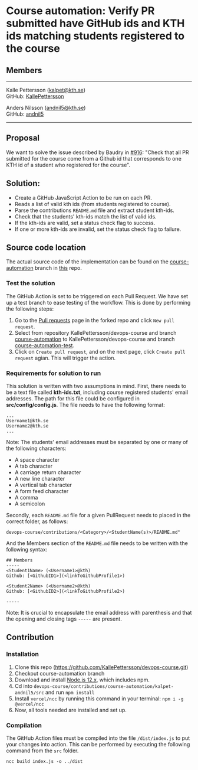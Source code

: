 # Course automation: Verify PR submitted have GitHub ids and KTH ids matching students registered to the course

## Members
-----
Kalle Pettersson (kalpet@kth.se)  
GitHub: [KallePettersson](https://github.com/KallePettersson)

Anders Nilsson (andnil5@kth.se)  
GitHub: [andnil5](https://github.com/andnil5)

-----

## Proposal
We want to solve the issue described by Baudry in [#916](https://github.com/KTH/devops-course/issues/916): "Check that all PR submitted for the course come from a Github id that corresponds to one KTH id of a student who registered for the course".

## Solution:
* Create a GitHub JavaScript Action to be run on each PR.
* Reads a list of valid kth ids (from students registered to course).
* Parse the contributions `README.md` file and extract student kth-ids.
* Check that the students' kth-ids match the list of valid ids.
* If the kth-ids are valid, set a status check flag to success.
* If one or more kth-ids are invalid, set the status check flag to failure.

## Source code location
The actual source code of the implementation can be found on the [course-automation](https://github.com/KallePettersson/devops-course/tree/course-automation) branch in [this](https://github.com/KallePettersson/devops-course/tree/course-automation) repo.

### Test the solution
The GitHub Action is set to be triggered on each Pull Request. We have set up a test branch to ease testing of the workflow. This is done by performing the following steps:
1. Go to the [Pull requests](https://github.com/KallePettersson/devops-course/pulls) page in the forked repo and click `New pull request`.
2. Select from repository KallePettersson/devops-course and branch [course-automation](https://github.com/KallePettersson/devops-course/tree/course-automation) to KallePettersson/devops-course and branch [course-automation-test](https://github.com/KallePettersson/devops-course/tree/course-automation-test).
3. Click on `Create pull request`, and on the next page, click `Create pull request` agian. This will trigger the action.

### Requirements for solution to run
This solution is written with two assumptions in mind. First, there needs to be a text file called **kth-ids.txt**, including course registered students' email addresses. The path for this file could be configured in **src/config/config.js**. The file needs to have the following format:

````
...
Username1@kth.se
Username2@kth.se
...
````
Note: The students' email addresses must be separated by one or many of the following characters:
* A space character
* A tab character
* A carriage return character
* A new line character
* A vertical tab character
* A form feed character
* A comma 
* A semicolon

Secondly, each `README.md` file for a given PullRequest needs to placed in the correct folder, as follows:
````
devops-course/contributions/<Category>/<StudentName(s)>/README.md"
````
And the Members section of the `README.md` file needs to be written with the following syntax:
````
## Members
-----
<Student1Name> (<Username1>@kth)
Github: [<GithubID1>](<linkToGithubProfile1>)

<Student2Name> (<Username2>@kth)
Github: [<GithubID2>](<linkToGithubProfile2>)

-----
````
Note: It is crucial to encapsulate the email address with parenthesis and that the opening and closing tags `-----` are present.

## Contribution

### Installation
1. Clone this repo (https://github.com/KallePettersson/devops-course.git)  
2. Checkout course-automation branch
3. Download and install [Node.js 12.x](https://nodejs.org/en/download/current/), which includes npm.
4. Cd into `devops-course/contributions/course-automation/kalpet-andnil5/src` and run `npm install`
5. Install `vercel/ncc` by running this command in your terminal: `npm i -g @vercel/ncc`
6. Now, all tools needed are installed and set up.

### Compilation
The GitHub Action files must be compiled into the file `/dist/index.js` to put your changes into action. This can be performed by executing the following command from the `src` folder.
```
ncc build index.js -o ../dist
```
